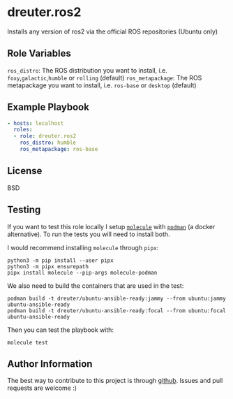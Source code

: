 dreuter.ros2
=========

Installs any version of ros2 via the official ROS repositories (Ubuntu only)

Role Variables
--------------

`ros_distro`: The ROS distribution you want to install, i.e. `foxy`,`galactic`,`humble` or `rolling` (default)
`ros_metapackage`: The ROS metapackage you want to install, i.e. `ros-base` or `desktop` (default)

Example Playbook
----------------

```yaml
- hosts: localhost
  roles:
  - role: dreuter.ros2
    ros_distro: humble
    ros_metapackage: ros-base
```

License
-------

BSD

Testing
-------

If you want to test this role locally I setup [`molecule`](https://molecule.readthedocs.io/en/latest/) with [`podman`](https://podman.io/) (a docker alternative). To run the tests you will need to install both.

I would recommend installing `molecule` through `pipx`:
```shell
python3 -m pip install --user pipx
python3 -m pipx ensurepath
pipx install molecule --pip-args molecule-podman
```

We also need to build the containers that are used in the test:
```shell
podman build -t dreuter/ubuntu-ansible-ready:jammy --from ubuntu:jammy ubuntu-ansible-ready
podman build -t dreuter/ubuntu-ansible-ready:focal --from ubuntu:focal ubuntu-ansible-ready
```

Then you can test the playbook with:
```shell
molecule test
```

Author Information
------------------

The best way to contribute to this project is through [github](https://github.com/dreuter/dreuter.ros2). Issues and pull requests are welcome :)
